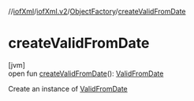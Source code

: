 //[iofXml](../../../index.md)/[iofXml.v2](../index.md)/[ObjectFactory](index.md)/[createValidFromDate](create-valid-from-date.md)

# createValidFromDate

[jvm]\
open fun [createValidFromDate](create-valid-from-date.md)(): [ValidFromDate](../-valid-from-date/index.md)

Create an instance of [ValidFromDate](../-valid-from-date/index.md)
